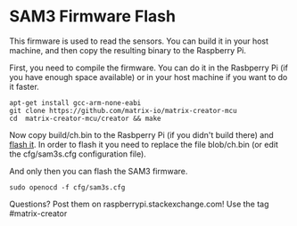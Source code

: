 # SAM3 Firmware Flash

This firmware is used to read the sensors. You can build it in your host machine, and then copy the resulting binary to the Raspberry Pi.

First, you need to compile the firmware. You can do it in the Rasbperry Pi (if you have enough space available) or in your host machine if you want to do it faster.

```
apt-get install gcc-arm-none-eabi
git clone https://github.com/matrix-io/matrix-creator-mcu
cd  matrix-creator-mcu/creator && make
```

Now copy build/ch.bin to the Rasbperry Pi (if you didn't build there) and [flash it](sam3mcu-programming). In order to flash it you need to replace the file blob/ch.bin (or edit the cfg/sam3s.cfg configuration file).

And only then you can flash the SAM3 firmware.

```
sudo openocd -f cfg/sam3s.cfg
```

Questions? Post them on raspberrypi.stackexchange.com! Use the tag #matrix-creator
